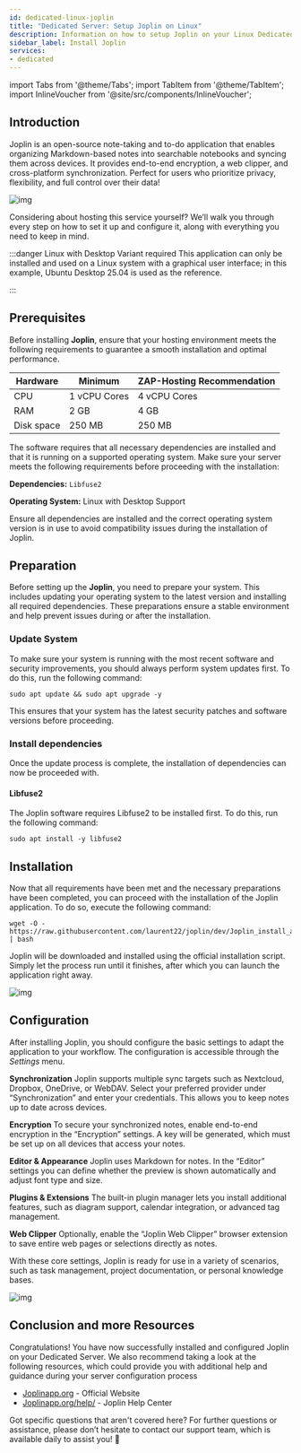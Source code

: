 ```yaml
---
id: dedicated-linux-joplin
title: "Dedicated Server: Setup Joplin on Linux"
description: Information on how to setup Joplin on your Linux Dedicated Server from ZAP-Hosting - ZAP-Hosting.com documentation
sidebar_label: Install Joplin
services:
- dedicated
---
```


import Tabs from '@theme/Tabs';
import TabItem from '@theme/TabItem';
import InlineVoucher from '@site/src/components/InlineVoucher';

## Introduction

Joplin is an open-source note-taking and to-do application that enables organizing Markdown-based notes into searchable notebooks and syncing them across devices. It provides end-to-end encryption, a web clipper, and cross-platform synchronization. Perfect for users who prioritize privacy, flexibility, and full control over their data!

![img](https://screensaver01.zap-hosting.com/index.php/s/qfo8k2RXWPFqi3g/preview)

Considering about hosting this service yourself? We’ll walk you through every step on how to set it up and configure it, along with everything you need to keep in mind.

:::danger Linux with Desktop Variant required
This application can only be installed and used on a Linux system with a graphical user interface; in this example, Ubuntu Desktop 25.04 is used as the reference.

:::

<InlineVoucher />



## Prerequisites

Before installing **Joplin**, ensure that your hosting environment meets the following requirements to guarantee a smooth installation and optimal performance.

| Hardware | Minimum| ZAP-Hosting Recommendation |
| ---------- | ------------ | -------------------------- |
| CPU| 1 vCPU Cores | 4 vCPU Cores |
| RAM| 2 GB | 4 GB |
| Disk space | 250 MB | 250 MB |

The software requires that all necessary dependencies are installed and that it is running on a supported operating system. Make sure your server meets the following requirements before proceeding with the installation:

**Dependencies:** `Libfuse2`

**Operating System:** Linux with Desktop Support

Ensure all dependencies are installed and the correct operating system version is in use to avoid compatibility issues during the installation of Joplin.



## Preparation

Before setting up the **Joplin**, you need to prepare your system. This includes updating your operating system to the latest version and installing all required dependencies. These preparations ensure a stable environment and help prevent issues during or after the installation.


### Update System
To make sure your system is running with the most recent software and security improvements, you should always perform system updates first. To do this, run the following command:

```
sudo apt update && sudo apt upgrade -y
```
This ensures that your system has the latest security patches and software versions before proceeding.

### Install dependencies
Once the update process is complete, the installation of dependencies can now be proceeded with. 

#### Libfuse2
The Joplin software requires Libfuse2 to be installed first. To do this, run the following command: 
```
sudo apt install -y libfuse2
```




## Installation
Now that all requirements have been met and the necessary preparations have been completed, you can proceed with the installation of the Joplin application. To do so, execute the following command:

```
wget -O - https://raw.githubusercontent.com/laurent22/joplin/dev/Joplin_install_and_update.sh | bash
```

Joplin will be downloaded and installed using the official installation script. Simply let the process run until it finishes, after which you can launch the application right away.



![img](https://screensaver01.zap-hosting.com/index.php/s/Af9xjkqz7TSr4sZ/preview)



## Configuration

After installing Joplin, you should configure the basic settings to adapt the application to your workflow. The configuration is accessible through the *Settings* menu.

**Synchronization**
Joplin supports multiple sync targets such as Nextcloud, Dropbox, OneDrive, or WebDAV. Select your preferred provider under “Synchronization” and enter your credentials. This allows you to keep notes up to date across devices.

**Encryption**
To secure your synchronized notes, enable end-to-end encryption in the “Encryption” settings. A key will be generated, which must be set up on all devices that access your notes.

**Editor & Appearance**
Joplin uses Markdown for notes. In the “Editor” settings you can define whether the preview is shown automatically and adjust font type and size.

**Plugins & Extensions**
The built-in plugin manager lets you install additional features, such as diagram support, calendar integration, or advanced tag management.

**Web Clipper**
Optionally, enable the “Joplin Web Clipper” browser extension to save entire web pages or selections directly as notes.

With these core settings, Joplin is ready for use in a variety of scenarios, such as task management, project documentation, or personal knowledge bases.



![img](https://screensaver01.zap-hosting.com/index.php/s/FyjyeF3EcRFe2qf/preview)




## Conclusion and more Resources

Congratulations! You have now successfully installed and configured Joplin on your Dedicated Server. We also recommend taking a look at the following resources, which could provide you with additional help and guidance during your server configuration process

- [Joplinapp.org](https://joplin.org/) - Official Website
- [Joplinapp.org/help/](https://joplinapp.org/help/) - Joplin Help Center

Got specific questions that aren't covered here? For further questions or assistance, please don’t hesitate to contact our support team, which is available daily to assist you! 🙂



<InlineVoucher />